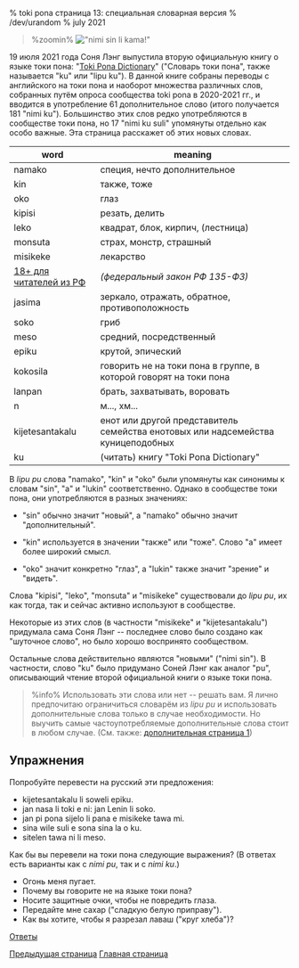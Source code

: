% toki pona cтраница 13: специальная словарная версия
% /dev/urandom
% july 2021

<style>
.zoomin {
	text-align: center;
}
.zoomin img {
	width: 320px;
	image-rendering:crisp-edges;
	image-rendering: pixelated;
};
</style>

> %zoomin%
> !["nimi sin li kama!"](/tokipona/nimi_sin_li_kama.gif)
> 

19 июля 2021 года Соня Лэнг выпустила вторую официальную книгу о языке токи
пона: "[Toki Pona Dictionary](https://www.amazon.com/dp/0978292367)" ("Словарь
токи пона", также называется "ku" или "lipu ku"). В данной книге собраны
переводы с английского на токи пона и наоборот множества различных слов,
собранных путём опроса сообщества toki pona в 2020-2021 гг., и вводится в
употребление 61 дополнительное слово (итого получается 181 "nimi ku").
Большинство этих слов редко употребляются в сообществе токи пона, но 17 "nimi ku
suli" упомянуты отдельно как особо важные. Эта страница расскажет об этих новых
словах.

| word               | meaning                          |
|--------------------|----------------------------------|
| namako             | специя, нечто дополнительное     |
| kin                | также, тоже                      |
| oko                | глаз                             |
| kipisi             | резать, делить                   |
| leko               | квадрат, блок, кирпич, (лестница)|
| monsuta            | страх, монстр, страшный          |
| misikeke           | лекарство                        |
| [18+ для читателей из РФ](ru_13_tonsi.html) | *(федеральный закон РФ 135-ФЗ)* |
| jasima             | зеркало, отражать, обратное, противоположность |
| soko               | гриб                             |
| meso               | средний, посредственный          |
| epiku              | крутой, эпический                |
| kokosila           | говорить не на токи пона в группе, в которой говорят на токи пона |
| lanpan             | брать, захватывать, воровать     |
| n                  | м..., хм...                      |
| kijetesantakalu    | енот или другой представитель семейства енотовых или надсемейства куницеподобных |
| ku                 | (читать) книгу "Toki Pona Dictionary" |

В *lipu pu* слова "namako", "kin" и "oko" были упомянуты как синонимы к словам
"sin", "a" и "lukin" соответственно. Однако в сообществе токи пона, они
употребляются в разных значениях:

* "sin" обычно значит "новый", а "namako" обычно значит "дополнительный".

* "kin" используется в значении "также" или "тоже". Слово "a" имеет более
  широкий смысл.

* "oko" значит конкретно "глаз", а "lukin" также значит "зрение" и "видеть".

Слова "kipisi", "leko", "monsuta" и "misikeke" существовали до *lipu
pu*, их как тогда, так и сейчас активно используют в сообществе.

Некоторые из этих слов (в частности "misikeke" и "kijetesantakalu") придумала
сама Соня Лэнг -- последнее слово было создано как "шуточное слово", но было
хорошо воспринято сообществом.

Остальные слова действительно являются "новыми" ("nimi sin"). В частности, слово
"ku" было придумано Соней Лэнг как аналог "pu", описывающий чтение второй
официальной книги о языке токи пона.

> %info%
> Использовать эти слова или нет -- решать вам. Я лично предпочитаю ограничиться
> словарём из *lipu pu* и использовать дополнительные слова только в случае
> необходимости. Но выучить самые частоупотребляемые дополнительные слова стоит
> в любом случае. (См. также: [дополнительная страница 1](ru_x1.html))

## Упражнения

Попробуйте перевести на русский эти предложения:

* kijetesantakalu li soweli epiku.
* jan nasa li toki e ni: jan Lenin li soko.
* jan pi pona sijelo li pana e misikeke tawa mi.
* sina wile suli e sona sina la o ku.
* sitelen tawa ni li meso.

Как бы вы перевели на токи пона следующие выражения? (В ответах есть варианты
как с *nimi pu*, так и с *nimi ku*.)

* Огонь меня пугает.
* Почему вы говорите не на языке токи пона?
* Носите защитные очки, чтобы не повредить глаза.
* Передайте мне сахар ("сладкую белую приправу").
* Как вы хотите, чтобы я разрезал лаваш ("круг хлеба")?

[Ответы](ru_answers.html#p13)

[Предыдущая страница](ru_12.html) [Главная страница](ru_index.html)

